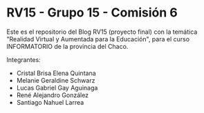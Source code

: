 # RV15 - Grupo 15 - Comisión 6
Este es el repositorio del Blog RV15 (proyecto final) con la temática "Realidad Virtual y Aumentada para la Educación", para el curso INFORMATORIO de la provincia del Chaco.

Integrantes:
- Cristal Brisa Elena Quintana
- Melanie Geraldine Schwarz
- Lucas Gabriel Gay Aguinaga
- René Alejandro González
- Santiago Nahuel Larrea
